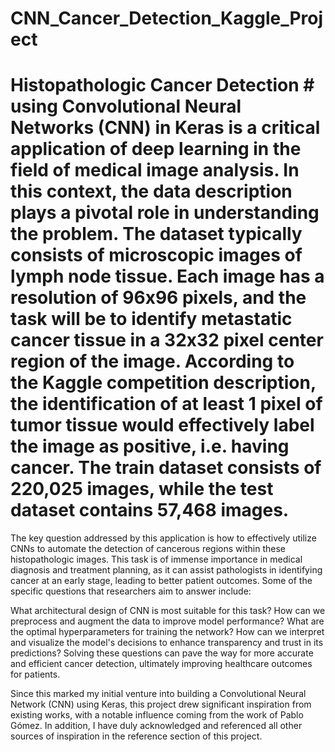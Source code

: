 # CNN_Cancer_Detection_Kaggle_Project
# Histopathologic Cancer Detection # using Convolutional Neural Networks (CNN) in Keras is a critical application of deep learning in the field of medical image analysis. In this context, the data description plays a pivotal role in understanding the problem. The dataset typically consists of microscopic images of lymph node tissue. Each image has a resolution of 96x96 pixels, and the task will be to identify metastatic cancer tissue in a 32x32 pixel center region of the image. According to the Kaggle competition description, the identification of at least 1 pixel of tumor tissue would effectively label the image as positive, i.e. having cancer. The train dataset consists of 220,025 images, while the test dataset contains 57,468 images.

The key question addressed by this application is how to effectively utilize CNNs to automate the detection of cancerous regions within these histopathologic images. This task is of immense importance in medical diagnosis and treatment planning, as it can assist pathologists in identifying cancer at an early stage, leading to better patient outcomes. Some of the specific questions that researchers aim to answer include:

What architectural design of CNN is most suitable for this task?
How can we preprocess and augment the data to improve model performance?
What are the optimal hyperparameters for training the network?
How can we interpret and visualize the model's decisions to enhance transparency and trust in its predictions?
Solving these questions can pave the way for more accurate and efficient cancer detection, ultimately improving healthcare outcomes for patients.

Since this marked my initial venture into building a Convolutional Neural Network (CNN) using Keras, this project drew significant inspiration from existing works, with a notable influence coming from the work of Pablo Gómez. In addition, I have duly acknowledged and referenced all other sources of inspiration in the reference section of this project.
